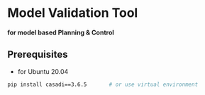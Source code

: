 # Model Validation Tool
**for model based Planning & Control**

## Prerequisites
* for Ubuntu 20.04
```bash
pip install casadi==3.6.5       # or use virtual environment
```
